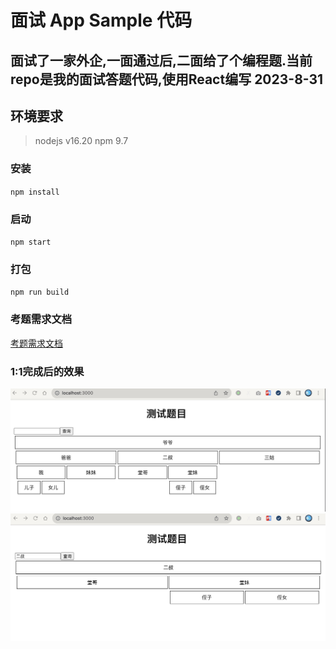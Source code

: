 # 面试 App Sample 代码

面试了一家外企,一面通过后,二面给了个编程题.当前repo是我的面试答题代码,使用React编写 2023-8-31
----

## 环境要求
> nodejs v16.20
> npm 9.7

### 安装

`npm install`

### 启动
`npm start`

### 打包
`npm run build`

### 考题需求文档
[考题需求文档](/docs/测试题目.pdf)
### 1:1完成后的效果 
![avatar](/docs/1.jpg)
![avatar](/docs/2.jpg)
